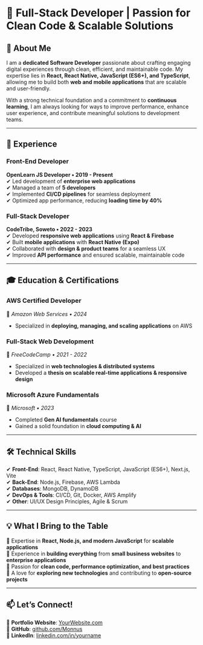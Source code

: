 # 🌟 Full-Stack Developer | Passion for Clean Code & Scalable Solutions  

## 👋 About Me  
I am a **dedicated Software Developer** passionate about crafting engaging digital experiences through clean, efficient, and maintainable code. My expertise lies in **React, React Native, JavaScript (ES6+), and TypeScript**, allowing me to build both **web and mobile applications** that are scalable and user-friendly.  

With a strong technical foundation and a commitment to **continuous learning**, I am always looking for ways to improve performance, enhance user experience, and contribute meaningful solutions to development teams.  

---

## 🚀 Experience  

### **Front-End Developer**  
**OpenLearn JS Developer • 2019 - Present**  
✔ Led development of **enterprise web applications**  
✔ Managed a team of **5 developers**  
✔ Implemented **CI/CD pipelines** for seamless deployment  
✔ Optimized app performance, reducing **loading time by 40%**  

### **Full-Stack Developer**  
**CodeTribe, Soweto • 2022 - 2023**  
✔ Developed **responsive web applications** using **React & Firebase**  
✔ Built **mobile applications** with **React Native (Expo)**  
✔ Collaborated with **design & product teams** for a seamless UX  
✔ Improved **API performance** and ensured scalable, maintainable code  

---

## 🎓 Education & Certifications  

### **AWS Certified Developer**  
📍 *Amazon Web Services • 2024*  
- Specialized in **deploying, managing, and scaling applications** on AWS  

### **Full-Stack Web Development**  
📍 *FreeCodeCamp • 2021 - 2022*  
- Specialized in **web technologies & distributed systems**  
- Developed a **thesis on scalable real-time applications & responsive design**  

### **Microsoft Azure Fundamentals**  
📍 *Microsoft • 2023*  
- Completed **Gen AI fundamentals** course  
- Gained a solid foundation in **cloud computing & AI**  

---

## 🛠 Technical Skills  
✔ **Front-End**: React, React Native, TypeScript, JavaScript (ES6+), Next.js, Vite  
✔ **Back-End**: Node.js, Firebase, AWS Lambda  
✔ **Databases**: MongoDB, DynamoDB  
✔ **DevOps & Tools**: CI/CD, Git, Docker, AWS Amplify  
✔ **Other**: UI/UX Design Principles, Agile & Scrum  

---

## 💡 What I Bring to the Table  
🔹 Expertise in **React, Node.js, and modern JavaScript** for **scalable applications**  
🔹 Experience in **building everything** from **small business websites** to **enterprise applications**  
🔹 Passion for **clean code, performance optimization, and best practices**  
🔹 A love for **exploring new technologies** and contributing to **open-source projects**  

---

## 📫 Let’s Connect!  
📌 **Portfolio Website**: [YourWebsite.com](#)  
📌 **GitHub**: [github.com/Monnus](https://github.com/Monnus)  
📌 **LinkedIn**: [linkedin.com/in/yourname](#)  
